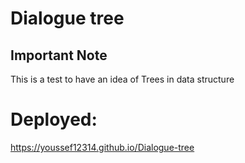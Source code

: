 # Dialogue tree

## Important Note
This is a test to have an idea of Trees in data structure

# Deployed:
https://youssef12314.github.io/Dialogue-tree

